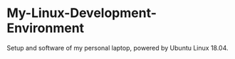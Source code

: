 # My-Linux-Development-Environment
Setup and software of my personal laptop, powered by Ubuntu Linux 18.04. 

